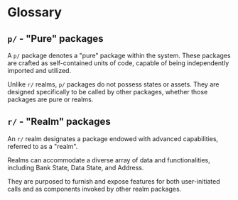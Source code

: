 # Glossary

<!-- TODO: generate TOC -->

## `p/` - "Pure" packages

A `p/` package denotes a "pure" package within the system. These packages are
crafted as self-contained units of code, capable of being independently imported
and utilized.

Unlike `r/` realms, `p/` packages do not possess states or assets. They are
designed specifically to be called by other packages, whether those packages are
pure or realms.

## `r/` - "Realm" packages

An `r/` realm designates a package endowed with advanced capabilities, referred
to as a "realm".

Realms can accommodate a diverse array of data and functionalities, including
Bank State, Data State, and Address.

They are purposed to furnish and expose features for both user-initiated calls
and as components invoked by other realm packages.
